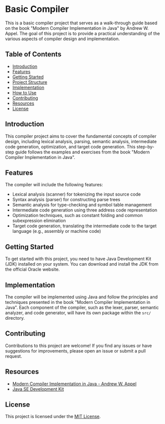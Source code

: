 # Basic Compiler

This is a basic compiler project that serves as a walk-through guide based on the book "Modern Compiler Implementation in Java" by Andrew W. Appel. The goal of this project is to provide a practical understanding of the various aspects of compiler design and implementation.

## Table of Contents

- [Introduction](#introduction)
- [Features](#features)
- [Getting Started](#getting-started)
- [Project Structure](#project-structure)
- [Implementation](#implementation)
- [How to Use](#how-to-use)
- [Contributing](#contributing)
- [Resources](#resources)
- [License](#license)

## Introduction

This compiler project aims to cover the fundamental concepts of compiler design, including lexical analysis, parsing, semantic analysis, intermediate code generation, optimization, and target code generation. This step-by-step guide follows the examples and exercises from the book "Modern Compiler Implementation in Java".

## Features

The compiler will include the following features:

- Lexical analysis (scanner) for tokenizing the input source code
- Syntax analysis (parser) for constructing parse trees
- Semantic analysis for type-checking and symbol table management
- Intermediate code generation using three address code representation
- Optimization techniques, such as constant folding and common subexpression elimination
- Target code generation, translating the intermediate code to the target language (e.g., assembly or machine code)

## Getting Started

To get started with this project, you need to have Java Development Kit (JDK) installed on your system. You can download and install the JDK from the official Oracle website.

## Implementation

The compiler will be implemented using Java and follow the principles and techniques presented in the book "Modern Compiler Implementation in Java". Each component of the compiler, such as the lexer, parser, semantic analyzer, and code generator, will have its own package within the `src/` directory.

## Contributing

Contributions to this project are welcome! If you find any issues or have suggestions for improvements, please open an issue or submit a pull request.

## Resources

- [Modern Compiler Implementation in Java - Andrew W. Appel](https://www.cambridge.org/us/academic/subjects/computer-science/programming-languages-and-applied-logic/modern-compiler-implementation-java-second-edition?format=PB)
- [Java SE Development Kit](https://www.oracle.com/java/technologies/javase-jdk11-downloads.html)

## License

This project is licensed under the [MIT License](https://opensource.org/licenses/MIT).
